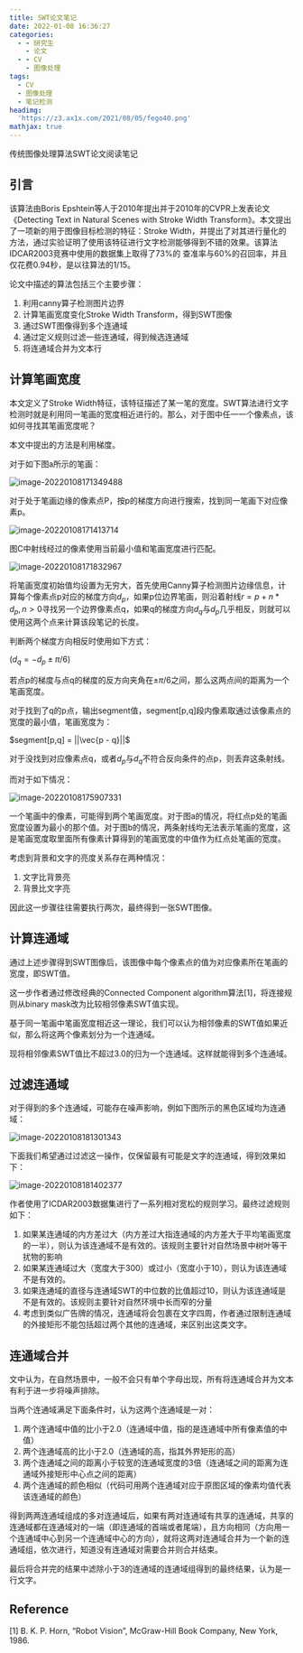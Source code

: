 ```yaml
---
title: SWT论文笔记
date: 2022-01-08 16:36:27
categories:
  - - 研究生
    - 论文
  - - CV
    - 图像处理
tags:
  - CV
  - 图像处理
  - 笔记检测
headimg:
  'https://z3.ax1x.com/2021/08/05/fego40.png'
mathjax: true
---
```


传统图像处理算法SWT论文阅读笔记

<!-- more -->

## 引言

该算法由Boris Epshtein等人于2010年提出并于2010年的CVPR上发表论文《Detecting Text in Natural Scenes with Stroke Width Transform》。本文提出了一项新的用于图像目标检测的特征：Stroke Width，并提出了对其进行量化的方法，通过实验证明了使用该特征进行文字检测能够得到不错的效果。该算法IDCAR2003竞赛中使用的数据集上取得了73%的 查准率与60%的召回率，并且仅花费0.94秒，是以往算法的1/15。

论文中描述的算法包括三个主要步骤：

1. 利用canny算子检测图片边界
2. 计算笔画宽度变化Stroke Width Transform，得到SWT图像
3. 通过SWT图像得到多个连通域
4. 通过定义规则过滤一些连通域，得到候选连通域
5. 将连通域合并为文本行

## 计算笔画宽度

本文定义了Stroke Width特征，该特征描述了某一笔的宽度。SWT算法进行文字检测时就是利用同一笔画的宽度相近进行的。那么，对于图中任一一个像素点，该如何寻找其笔画宽度呢？

本文中提出的方法是利用梯度。

对于如下图a所示的笔画：

![image-20220108171349488](D:\EnderBlog\EnderXiao.github.io\source\images\image-20220108171349488.png)

对于处于笔画边缘的像素点P，按p的梯度方向进行搜索，找到同一笔画下对应像素p。

![image-20220108171413714](D:\EnderBlog\EnderXiao.github.io\source\images\image-20220108171413714.png)

图C中射线经过的像素使用当前最小值和笔画宽度进行匹配。

![image-20220108171832967](C:\Users\12865\AppData\Roaming\Typora\typora-user-images\image-20220108171832967.png)

将笔画宽度初始值均设置为无穷大，首先使用Canny算子检测图片边缘信息，计算每个像素点p对应的梯度方向$d_p$，如果p位边界笔画，则沿着射线$r = p + n*d_p, n>0$寻找另一个边界像素点q，如果q的梯度方向$d_q$与$d_p$几乎相反，则就可以使用这两个点来计算该段笔记的长度。

判断两个梯度方向相反时使用如下方式：

$(d_q = -d_p \pm \pi/6)$

若点p的梯度与点q的梯度的反方向夹角在$\pm \pi/6$之间，那么这两点间的距离为一个笔画宽度。

对于找到了q的p点，输出segment值，segment[p,q]段内像素取通过该像素点的宽度的最小值，笔画宽度为：

$segment[p,q] = ||\vec{p - q}||$

对于没找到对应像素点q，或者$d_p$与$d_q$不符合反向条件的点p，则丢弃这条射线。

而对于如下情况：

![image-20220108175907331](D:\EnderBlog\EnderXiao.github.io\source\images\image-20220108175907331.png)

一个笔画中的像素，可能得到两个笔画宽度。对于图a的情况，将红点p处的笔画宽度设置为最小的那个值。对于图b的情况，两条射线均无法表示笔画的宽度，这是笔画宽度取里面所有像素计算得到的笔画宽度的中值作为红点处笔画的宽度。

考虑到背景和文字的亮度关系存在两种情况：

1. 文字比背景亮
2. 背景比文字亮

因此这一步骤往往需要执行两次，最终得到一张SWT图像。

## 计算连通域

通过上述步骤得到SWT图像后，该图像中每个像素点的值为对应像素所在笔画的宽度，即SWT值。

这一步作者通过修改经典的Connected Component algorithm算法[1]，将连接规则从binary mask改为比较相邻像素SWT值实现。

基于同一笔画中笔画宽度相近这一理论，我们可以认为相邻像素的SWT值如果近似，那么将这两个像素划分为一个连通域。

现将相邻像素SWT值比不超过3.0的归为一个连通域。这样就能得到多个连通域。

## 过滤连通域

对于得到的多个连通域，可能存在噪声影响，例如下图所示的黑色区域均为连通域：

![image-20220108181301343](D:\EnderBlog\EnderXiao.github.io\source\images\image-20220108181301343.png)

下面我们希望通过过滤这一操作，仅保留最有可能是文字的连通域，得到效果如下：

![image-20220108181402377](D:\EnderBlog\EnderXiao.github.io\source\images\image-20220108181402377.png)

作者使用了ICDAR2003数据集进行了一系列相对宽松的规则学习。最终过滤规则如下：

1. 如果某连通域的内方差过大（内方差过大指连通域的内方差大于平均笔画宽度的一半），则认为该连通域不是有效的。该规则主要针对自然场景中树叶等干扰物的影响
2. 如果某连通域过大（宽度大于300）或过小（宽度小于10），则认为该连通域不是有效的。
3. 如果连通域的直径与连通域SWT的中位数的比值超过10，则认为该连通域是不是有效的。该规则主要针对自然环境中长而窄的分量
4. 考虑到类似广告牌的情况，连通域将会包裹在文字四周，作者通过限制连通域的外接矩形不能包括超过两个其他的连通域，来区别出这类文字。

## 连通域合并

文中认为，在自然场景中，一般不会只有单个字母出现，所有将连通域合并为文本有利于进一步将噪声排除。

当两个连通域满足下面条件时，认为这两个连通域是一对：

1. 两个连通域中值的比小于2.0（连通域中值，指的是连通域中所有像素值的中值）
2. 两个连通域高的比小于2.0（连通域的高，指其外界矩形的高）
3. 两个连通域之间的距离小于较宽的连通域宽度的3倍（连通域之间的距离为连通域外接矩形中心点之间的距离）
4. 两个连通域的颜色相似（代码可用两个连通域对应于原图区域的像素均值代表该连通域的颜色）

得到两两连通域组成的多对连通域后，如果有两对连通域有共享的连通域，共享的连通域都在连通域对的一端（即连通域的首端或者尾端），且方向相同（方向用一个连通域中心到另一个连通域中心的方向），就将这两对连通域合并为一个新的连通域组，依次进行，知道没有连通域对需要合并则合并结束。

最后将合并完的结果中滤除小于3的连通域的连通域组得到的最终结果，认为是一行文字。

## Reference

[1] B. K. P. Horn, “Robot Vision”, McGraw-Hill Book  Company, New York, 1986. 
